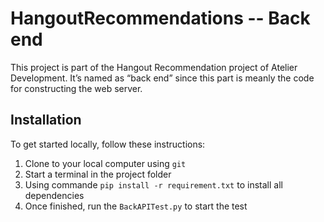 # HangoutRecommendations -- Back end
This project is part of the Hangout Recommendation project of Atelier Development. It’s named as “back end” since this part is meanly the code for constructing the web server.

## Installation
To get started locally, follow these instructions:

1. Clone to your local computer using `git`
1. Start a terminal in the project folder
1. Using commande `pip install -r requirement.txt` to install all dependencies
1. Once finished, run the `BackAPITest.py` to start the test
